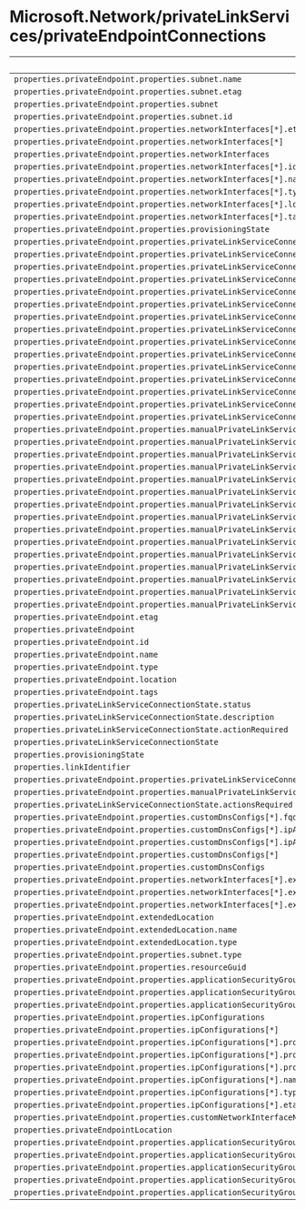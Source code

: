 # Microsoft.Network/privateLinkServices/privateEndpointConnections

| Default Path | Alias |
|---|---|
| `properties.privateEndpoint.properties.subnet.name` | `Microsoft.Network/privateLinkServices/privateEndpointConnections/privateEndpoint.subnet.name` |
| `properties.privateEndpoint.properties.subnet.etag` | `Microsoft.Network/privateLinkServices/privateEndpointConnections/privateEndpoint.subnet.etag` |
| `properties.privateEndpoint.properties.subnet` | `Microsoft.Network/privateLinkServices/privateEndpointConnections/privateEndpoint.subnet` |
| `properties.privateEndpoint.properties.subnet.id` | `Microsoft.Network/privateLinkServices/privateEndpointConnections/privateEndpoint.subnet.id` |
| `properties.privateEndpoint.properties.networkInterfaces[*].etag` | `Microsoft.Network/privateLinkServices/privateEndpointConnections/privateEndpoint.networkInterfaces[*].etag` |
| `properties.privateEndpoint.properties.networkInterfaces[*]` | `Microsoft.Network/privateLinkServices/privateEndpointConnections/privateEndpoint.networkInterfaces[*]` |
| `properties.privateEndpoint.properties.networkInterfaces` | `Microsoft.Network/privateLinkServices/privateEndpointConnections/privateEndpoint.networkInterfaces` |
| `properties.privateEndpoint.properties.networkInterfaces[*].id` | `Microsoft.Network/privateLinkServices/privateEndpointConnections/privateEndpoint.networkInterfaces[*].id` |
| `properties.privateEndpoint.properties.networkInterfaces[*].name` | `Microsoft.Network/privateLinkServices/privateEndpointConnections/privateEndpoint.networkInterfaces[*].name` |
| `properties.privateEndpoint.properties.networkInterfaces[*].type` | `Microsoft.Network/privateLinkServices/privateEndpointConnections/privateEndpoint.networkInterfaces[*].type` |
| `properties.privateEndpoint.properties.networkInterfaces[*].location` | `Microsoft.Network/privateLinkServices/privateEndpointConnections/privateEndpoint.networkInterfaces[*].location` |
| `properties.privateEndpoint.properties.networkInterfaces[*].tags` | `Microsoft.Network/privateLinkServices/privateEndpointConnections/privateEndpoint.networkInterfaces[*].tags` |
| `properties.privateEndpoint.properties.provisioningState` | `Microsoft.Network/privateLinkServices/privateEndpointConnections/privateEndpoint.provisioningState` |
| `properties.privateEndpoint.properties.privateLinkServiceConnections[*].properties.provisioningState` | `Microsoft.Network/privateLinkServices/privateEndpointConnections/privateEndpoint.privateLinkServiceConnections[*].provisioningState` |
| `properties.privateEndpoint.properties.privateLinkServiceConnections[*].properties.privateLinkServiceId` | `Microsoft.Network/privateLinkServices/privateEndpointConnections/privateEndpoint.privateLinkServiceConnections[*].privateLinkServiceId` |
| `properties.privateEndpoint.properties.privateLinkServiceConnections[*].properties.groupIds[*]` | `Microsoft.Network/privateLinkServices/privateEndpointConnections/privateEndpoint.privateLinkServiceConnections[*].groupIds[*]` |
| `properties.privateEndpoint.properties.privateLinkServiceConnections[*].properties.groupIds` | `Microsoft.Network/privateLinkServices/privateEndpointConnections/privateEndpoint.privateLinkServiceConnections[*].groupIds` |
| `properties.privateEndpoint.properties.privateLinkServiceConnections[*].properties.requestMessage` | `Microsoft.Network/privateLinkServices/privateEndpointConnections/privateEndpoint.privateLinkServiceConnections[*].requestMessage` |
| `properties.privateEndpoint.properties.privateLinkServiceConnections[*].properties.privateLinkServiceConnectionState.status` | `Microsoft.Network/privateLinkServices/privateEndpointConnections/privateEndpoint.privateLinkServiceConnections[*].privateLinkServiceConnectionState.status` |
| `properties.privateEndpoint.properties.privateLinkServiceConnections[*].properties.privateLinkServiceConnectionState.description` | `Microsoft.Network/privateLinkServices/privateEndpointConnections/privateEndpoint.privateLinkServiceConnections[*].privateLinkServiceConnectionState.description` |
| `properties.privateEndpoint.properties.privateLinkServiceConnections[*].properties.privateLinkServiceConnectionState.actionRequired` | `Microsoft.Network/privateLinkServices/privateEndpointConnections/privateEndpoint.privateLinkServiceConnections[*].privateLinkServiceConnectionState.actionRequired` |
| `properties.privateEndpoint.properties.privateLinkServiceConnections[*].properties.privateLinkServiceConnectionState` | `Microsoft.Network/privateLinkServices/privateEndpointConnections/privateEndpoint.privateLinkServiceConnections[*].privateLinkServiceConnectionState` |
| `properties.privateEndpoint.properties.privateLinkServiceConnections[*].name` | `Microsoft.Network/privateLinkServices/privateEndpointConnections/privateEndpoint.privateLinkServiceConnections[*].name` |
| `properties.privateEndpoint.properties.privateLinkServiceConnections[*].type` | `Microsoft.Network/privateLinkServices/privateEndpointConnections/privateEndpoint.privateLinkServiceConnections[*].type` |
| `properties.privateEndpoint.properties.privateLinkServiceConnections[*].etag` | `Microsoft.Network/privateLinkServices/privateEndpointConnections/privateEndpoint.privateLinkServiceConnections[*].etag` |
| `properties.privateEndpoint.properties.privateLinkServiceConnections[*]` | `Microsoft.Network/privateLinkServices/privateEndpointConnections/privateEndpoint.privateLinkServiceConnections[*]` |
| `properties.privateEndpoint.properties.privateLinkServiceConnections` | `Microsoft.Network/privateLinkServices/privateEndpointConnections/privateEndpoint.privateLinkServiceConnections` |
| `properties.privateEndpoint.properties.privateLinkServiceConnections[*].id` | `Microsoft.Network/privateLinkServices/privateEndpointConnections/privateEndpoint.privateLinkServiceConnections[*].id` |
| `properties.privateEndpoint.properties.manualPrivateLinkServiceConnections[*].properties.provisioningState` | `Microsoft.Network/privateLinkServices/privateEndpointConnections/privateEndpoint.manualPrivateLinkServiceConnections[*].provisioningState` |
| `properties.privateEndpoint.properties.manualPrivateLinkServiceConnections[*].properties.privateLinkServiceId` | `Microsoft.Network/privateLinkServices/privateEndpointConnections/privateEndpoint.manualPrivateLinkServiceConnections[*].privateLinkServiceId` |
| `properties.privateEndpoint.properties.manualPrivateLinkServiceConnections[*].properties.groupIds[*]` | `Microsoft.Network/privateLinkServices/privateEndpointConnections/privateEndpoint.manualPrivateLinkServiceConnections[*].groupIds[*]` |
| `properties.privateEndpoint.properties.manualPrivateLinkServiceConnections[*].properties.groupIds` | `Microsoft.Network/privateLinkServices/privateEndpointConnections/privateEndpoint.manualPrivateLinkServiceConnections[*].groupIds` |
| `properties.privateEndpoint.properties.manualPrivateLinkServiceConnections[*].properties.requestMessage` | `Microsoft.Network/privateLinkServices/privateEndpointConnections/privateEndpoint.manualPrivateLinkServiceConnections[*].requestMessage` |
| `properties.privateEndpoint.properties.manualPrivateLinkServiceConnections[*].properties.privateLinkServiceConnectionState.status` | `Microsoft.Network/privateLinkServices/privateEndpointConnections/privateEndpoint.manualPrivateLinkServiceConnections[*].privateLinkServiceConnectionState.status` |
| `properties.privateEndpoint.properties.manualPrivateLinkServiceConnections[*].properties.privateLinkServiceConnectionState.description` | `Microsoft.Network/privateLinkServices/privateEndpointConnections/privateEndpoint.manualPrivateLinkServiceConnections[*].privateLinkServiceConnectionState.description` |
| `properties.privateEndpoint.properties.manualPrivateLinkServiceConnections[*].properties.privateLinkServiceConnectionState.actionRequired` | `Microsoft.Network/privateLinkServices/privateEndpointConnections/privateEndpoint.manualPrivateLinkServiceConnections[*].privateLinkServiceConnectionState.actionRequired` |
| `properties.privateEndpoint.properties.manualPrivateLinkServiceConnections[*].properties.privateLinkServiceConnectionState` | `Microsoft.Network/privateLinkServices/privateEndpointConnections/privateEndpoint.manualPrivateLinkServiceConnections[*].privateLinkServiceConnectionState` |
| `properties.privateEndpoint.properties.manualPrivateLinkServiceConnections[*].name` | `Microsoft.Network/privateLinkServices/privateEndpointConnections/privateEndpoint.manualPrivateLinkServiceConnections[*].name` |
| `properties.privateEndpoint.properties.manualPrivateLinkServiceConnections[*].type` | `Microsoft.Network/privateLinkServices/privateEndpointConnections/privateEndpoint.manualPrivateLinkServiceConnections[*].type` |
| `properties.privateEndpoint.properties.manualPrivateLinkServiceConnections[*].etag` | `Microsoft.Network/privateLinkServices/privateEndpointConnections/privateEndpoint.manualPrivateLinkServiceConnections[*].etag` |
| `properties.privateEndpoint.properties.manualPrivateLinkServiceConnections[*]` | `Microsoft.Network/privateLinkServices/privateEndpointConnections/privateEndpoint.manualPrivateLinkServiceConnections[*]` |
| `properties.privateEndpoint.properties.manualPrivateLinkServiceConnections` | `Microsoft.Network/privateLinkServices/privateEndpointConnections/privateEndpoint.manualPrivateLinkServiceConnections` |
| `properties.privateEndpoint.properties.manualPrivateLinkServiceConnections[*].id` | `Microsoft.Network/privateLinkServices/privateEndpointConnections/privateEndpoint.manualPrivateLinkServiceConnections[*].id` |
| `properties.privateEndpoint.etag` | `Microsoft.Network/privateLinkServices/privateEndpointConnections/privateEndpoint.etag` |
| `properties.privateEndpoint` | `Microsoft.Network/privateLinkServices/privateEndpointConnections/privateEndpoint` |
| `properties.privateEndpoint.id` | `Microsoft.Network/privateLinkServices/privateEndpointConnections/privateEndpoint.id` |
| `properties.privateEndpoint.name` | `Microsoft.Network/privateLinkServices/privateEndpointConnections/privateEndpoint.name` |
| `properties.privateEndpoint.type` | `Microsoft.Network/privateLinkServices/privateEndpointConnections/privateEndpoint.type` |
| `properties.privateEndpoint.location` | `Microsoft.Network/privateLinkServices/privateEndpointConnections/privateEndpoint.location` |
| `properties.privateEndpoint.tags` | `Microsoft.Network/privateLinkServices/privateEndpointConnections/privateEndpoint.tags` |
| `properties.privateLinkServiceConnectionState.status` | `Microsoft.Network/privateLinkServices/privateEndpointConnections/privateLinkServiceConnectionState.status` |
| `properties.privateLinkServiceConnectionState.description` | `Microsoft.Network/privateLinkServices/privateEndpointConnections/privateLinkServiceConnectionState.description` |
| `properties.privateLinkServiceConnectionState.actionRequired` | `Microsoft.Network/privateLinkServices/privateEndpointConnections/privateLinkServiceConnectionState.actionRequired` |
| `properties.privateLinkServiceConnectionState` | `Microsoft.Network/privateLinkServices/privateEndpointConnections/privateLinkServiceConnectionState` |
| `properties.provisioningState` | `Microsoft.Network/privateLinkServices/privateEndpointConnections/provisioningState` |
| `properties.linkIdentifier` | `Microsoft.Network/privateLinkServices/privateEndpointConnections/linkIdentifier` |
| `properties.privateEndpoint.properties.privateLinkServiceConnections[*].properties.privateLinkServiceConnectionState.actionsRequired` | `Microsoft.Network/privateLinkServices/privateEndpointConnections/privateEndpoint.privateLinkServiceConnections[*].privateLinkServiceConnectionState.actionsRequired` |
| `properties.privateEndpoint.properties.manualPrivateLinkServiceConnections[*].properties.privateLinkServiceConnectionState.actionsRequired` | `Microsoft.Network/privateLinkServices/privateEndpointConnections/privateEndpoint.manualPrivateLinkServiceConnections[*].privateLinkServiceConnectionState.actionsRequired` |
| `properties.privateLinkServiceConnectionState.actionsRequired` | `Microsoft.Network/privateLinkServices/privateEndpointConnections/privateLinkServiceConnectionState.actionsRequired` |
| `properties.privateEndpoint.properties.customDnsConfigs[*].fqdn` | `Microsoft.Network/privateLinkServices/privateEndpointConnections/privateEndpoint.customDnsConfigs[*].fqdn` |
| `properties.privateEndpoint.properties.customDnsConfigs[*].ipAddresses[*]` | `Microsoft.Network/privateLinkServices/privateEndpointConnections/privateEndpoint.customDnsConfigs[*].ipAddresses[*]` |
| `properties.privateEndpoint.properties.customDnsConfigs[*].ipAddresses` | `Microsoft.Network/privateLinkServices/privateEndpointConnections/privateEndpoint.customDnsConfigs[*].ipAddresses` |
| `properties.privateEndpoint.properties.customDnsConfigs[*]` | `Microsoft.Network/privateLinkServices/privateEndpointConnections/privateEndpoint.customDnsConfigs[*]` |
| `properties.privateEndpoint.properties.customDnsConfigs` | `Microsoft.Network/privateLinkServices/privateEndpointConnections/privateEndpoint.customDnsConfigs` |
| `properties.privateEndpoint.properties.networkInterfaces[*].extendedLocation` | `Microsoft.Network/privateLinkServices/privateEndpointConnections/privateEndpoint.networkInterfaces[*].extendedLocation` |
| `properties.privateEndpoint.properties.networkInterfaces[*].extendedLocation.name` | `Microsoft.Network/privateLinkServices/privateEndpointConnections/privateEndpoint.networkInterfaces[*].extendedLocation.name` |
| `properties.privateEndpoint.properties.networkInterfaces[*].extendedLocation.type` | `Microsoft.Network/privateLinkServices/privateEndpointConnections/privateEndpoint.networkInterfaces[*].extendedLocation.type` |
| `properties.privateEndpoint.extendedLocation` | `Microsoft.Network/privateLinkServices/privateEndpointConnections/privateEndpoint.extendedLocation` |
| `properties.privateEndpoint.extendedLocation.name` | `Microsoft.Network/privateLinkServices/privateEndpointConnections/privateEndpoint.extendedLocation.name` |
| `properties.privateEndpoint.extendedLocation.type` | `Microsoft.Network/privateLinkServices/privateEndpointConnections/privateEndpoint.extendedLocation.type` |
| `properties.privateEndpoint.properties.subnet.type` | `Microsoft.Network/privateLinkServices/privateEndpointConnections/privateEndpoint.subnet.type` |
| `properties.privateEndpoint.properties.resourceGuid` | `Microsoft.Network/privateLinkServices/privateEndpointConnections/privateEndpoint.resourceGuid` |
| `properties.privateEndpoint.properties.applicationSecurityGroups` | `Microsoft.Network/privateLinkServices/privateEndpointConnections/privateEndpoint.applicationSecurityGroups` |
| `properties.privateEndpoint.properties.applicationSecurityGroups[*]` | `Microsoft.Network/privateLinkServices/privateEndpointConnections/privateEndpoint.applicationSecurityGroups[*]` |
| `properties.privateEndpoint.properties.applicationSecurityGroups[*].etag` | `Microsoft.Network/privateLinkServices/privateEndpointConnections/privateEndpoint.applicationSecurityGroups[*].etag` |
| `properties.privateEndpoint.properties.ipConfigurations` | `Microsoft.Network/privateLinkServices/privateEndpointConnections/privateEndpoint.ipConfigurations` |
| `properties.privateEndpoint.properties.ipConfigurations[*]` | `Microsoft.Network/privateLinkServices/privateEndpointConnections/privateEndpoint.ipConfigurations[*]` |
| `properties.privateEndpoint.properties.ipConfigurations[*].properties.groupId` | `Microsoft.Network/privateLinkServices/privateEndpointConnections/privateEndpoint.ipConfigurations[*].groupId` |
| `properties.privateEndpoint.properties.ipConfigurations[*].properties.memberName` | `Microsoft.Network/privateLinkServices/privateEndpointConnections/privateEndpoint.ipConfigurations[*].memberName` |
| `properties.privateEndpoint.properties.ipConfigurations[*].properties.privateIPAddress` | `Microsoft.Network/privateLinkServices/privateEndpointConnections/privateEndpoint.ipConfigurations[*].privateIPAddress` |
| `properties.privateEndpoint.properties.ipConfigurations[*].name` | `Microsoft.Network/privateLinkServices/privateEndpointConnections/privateEndpoint.ipConfigurations[*].name` |
| `properties.privateEndpoint.properties.ipConfigurations[*].type` | `Microsoft.Network/privateLinkServices/privateEndpointConnections/privateEndpoint.ipConfigurations[*].type` |
| `properties.privateEndpoint.properties.ipConfigurations[*].etag` | `Microsoft.Network/privateLinkServices/privateEndpointConnections/privateEndpoint.ipConfigurations[*].etag` |
| `properties.privateEndpoint.properties.customNetworkInterfaceName` | `Microsoft.Network/privateLinkServices/privateEndpointConnections/privateEndpoint.customNetworkInterfaceName` |
| `properties.privateEndpointLocation` | `Microsoft.Network/privateLinkServices/privateEndpointConnections/privateEndpointLocation` |
| `properties.privateEndpoint.properties.applicationSecurityGroups[*].id` | `Microsoft.Network/privateLinkServices/privateEndpointConnections/privateEndpoint.applicationSecurityGroups[*].id` |
| `properties.privateEndpoint.properties.applicationSecurityGroups[*].name` | `Microsoft.Network/privateLinkServices/privateEndpointConnections/privateEndpoint.applicationSecurityGroups[*].name` |
| `properties.privateEndpoint.properties.applicationSecurityGroups[*].type` | `Microsoft.Network/privateLinkServices/privateEndpointConnections/privateEndpoint.applicationSecurityGroups[*].type` |
| `properties.privateEndpoint.properties.applicationSecurityGroups[*].location` | `Microsoft.Network/privateLinkServices/privateEndpointConnections/privateEndpoint.applicationSecurityGroups[*].location` |
| `properties.privateEndpoint.properties.applicationSecurityGroups[*].tags` | `Microsoft.Network/privateLinkServices/privateEndpointConnections/privateEndpoint.applicationSecurityGroups[*].tags` |

